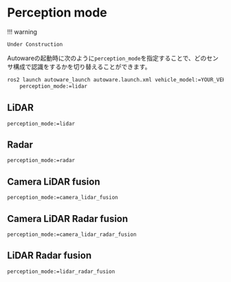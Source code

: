 # Perception mode

!!! warning

    Under Construction

Autowareの起動時に次のように`perception_mode`を指定することで、どのセンサ構成で認識をするかを切り替えることができます。

```bash
ros2 launch autoware_launch autoware.launch.xml vehicle_model:=YOUR_VEHICLE sensor_kit:=YOUR_SENSOR_KIT map_path:=/PATH/TO/YOUR/MAP \
    perception_mode:=lidar
```

## LiDAR

`perception_mode:=lidar`

## Radar

`perception_mode:=radar`

## Camera LiDAR fusion

`perception_mode:=camera_lidar_fusion`

## Camera LiDAR Radar fusion 

`perception_mode:=camera_lidar_radar_fusion`

## LiDAR Radar fusion 

`perception_mode:=lidar_radar_fusion`